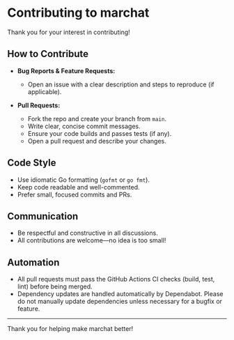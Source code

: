 # Contributing to marchat

Thank you for your interest in contributing!

## How to Contribute

- **Bug Reports & Feature Requests:**
  - Open an issue with a clear description and steps to reproduce (if applicable).

- **Pull Requests:**
  - Fork the repo and create your branch from `main`.
  - Write clear, concise commit messages.
  - Ensure your code builds and passes tests (if any).
  - Open a pull request and describe your changes.

## Code Style
- Use idiomatic Go formatting (`gofmt` or `go fmt`).
- Keep code readable and well-commented.
- Prefer small, focused commits and PRs.

## Communication
- Be respectful and constructive in all discussions.
- All contributions are welcome—no idea is too small!

## Automation

- All pull requests must pass the GitHub Actions CI checks (build, test, lint) before being merged.
- Dependency updates are handled automatically by Dependabot. Please do not manually update dependencies unless necessary for a bugfix or feature.

---

Thank you for helping make marchat better! 